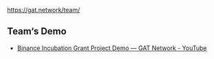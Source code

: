 https://gat.network/team/

## Team‘s Demo

* [Binance Incubation Grant Project Demo — GAT Network - YouTube](https://www.youtube.com/watch?v=5NWDA84CiM0)
